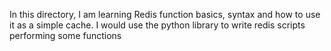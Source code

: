 In this directory, I am learning Redis function basics, syntax and how to use it as a simple cache. I would use the python library to write redis scripts performing some functions 